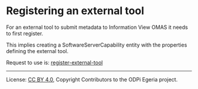 <!-- SPDX-License-Identifier: CC-BY-4.0 -->
<!-- Copyright Contributors to the ODPi Egeria project. -->

# Registering an external tool

For an external tool to submit metadata to Information View OMAS it needs to first register.

This implies creating a SoftwareServerCapability entity with the properties defining the external tool.

Request to use is: [register-external-tool](../../information-view-server/docs/user/register-tool.md)


----
License: [CC BY 4.0](https://creativecommons.org/licenses/by/4.0/),
Copyright Contributors to the ODPi Egeria project.